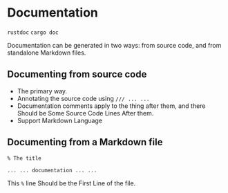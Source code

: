 # Documentation

`rustdoc`
`cargo doc`

Documentation can be generated in two ways: from source code, and from standalone Markdown files.

## Documenting from source code
 - The primary way.
 - Annotating the source code using `/// ... ...`
 - Documentation comments apply to the thing after them, and there Should be Some Source Code Lines After them.
 - Support Markdown Language

## Documenting from a Markdown file
```
% The title

... ... documentation ... ...

```
This `%` line Should be the First Line of the file.

